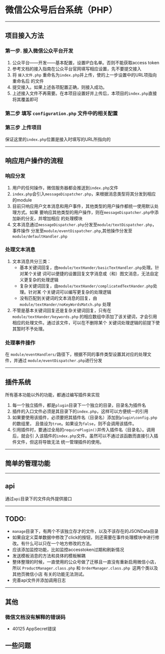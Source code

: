 # 微信公众号后台系统（PHP）


***
## 项目接入方法
### 第一步. 接入微信公众平台开发
1. 公众平台——开发——基本配置，设置IP白名单。否则不能获取access token
2. 参考文档的接入指南在公众平台官网填写相应设置，先不要提交接入
3. 将 `接入文件.php` 重命名为`index.php`并上传，使的上一步设置中的URL项指向重命名后
   的文件
4. 提交接入。如果上述各项配置正确，则接入成功。
5. 上述接入文件不再需要。在本项目设置好并上传后，本项目的`index.php`直接将其覆盖即可

### 第二步 填写 `configuration.php` 文件中的相关配置

### 第三步 上传项目
保证这里的`index.php`位置是接入时填写的URL所指向的



***
## 响应用户操作的流程
### 响应分发
1. 用户的任何操作，微信服务器都会推送到`index.php`文件
2. `index.php`会引入`messageDispatcher.php`，来根据消息类型将其分发到相应的module
3. 目前只响应用户文本消息和用户事件，其他类型的用户操作都统一使用默认处理方式。如果
   要响应其他类型的用户操作，则在`messageDispatcher.php`中添加新的分支，并增加相应
   的处理模块
4. 文本消息通过`messageDispatcher.php`分发至`module/textDispatcher.php`，事件操作
   分发至`module/eventDispatcher.php`,其他操作分发至`module/defaultHandler.php`

### 处理文本消息
1. 文本消息共分三类：
    * 基本关键词回复，由`module/textHander/basicTextHandler.php`处理。针对某个关键
      词可以便捷的设置回复文字消息或（和）图文消息，无法自定义更复杂的处理逻辑
    * 复杂关键词回复，由`module/textHander/complicatedTextHander.php`处理。针对某
      个关键词可以编写更复杂的处理逻辑
    * 没有匹配到关键词的文本消息的回复，由`module/textHander/noKeyWordsMatch.php`
      处理
2. 不管是基本关键词回复还是复杂关键词回复，只有在`module/textHander/keywords.php`
   的相应数组中添加了该关键词，才会引用相应的处理文件。通过该文件，可以在不删除某个
   关键词处理逻辑的前提下使其暂时不予处理。

### 处理事件操作  
在 `module/eventHandlers/`路径下，根据不同的事件类型设置其对应的处理文件，并通过
`module/eventDispatcher.php`进行分发



***
## 插件系统
所有基本功能以外的功能，都通过编写插件来实现
1. 每一个独立插件，都是`plugin`目录下一个独立的目录，目录名为插件名
2. 插件的入口文件必须是其目录下的`index.php`，这样可以方便统一的引用
3. 如果要使用该插件，必须要把其插件名（目录名）添加到`plugin\config.php`的数组里，
   且值设为`true`。如果设为`false`，则不会调用该插件。
4. 引用插件时，要通过全局的`requirePlugin()`并传入插件名（目录名）。调用后，就会引
   入该插件的`index.php`文件。虽然可以不通过该函数而直接引入插件文件，但这将导致无法
   统一管理插件的使用。



***
## 简单的管理功能


***
## api
通过`api`目录下的文件向外提供接口





***
## TODO:  
* `manage`目录下，有两个不该独立存才的文件，以及不该存在的JSONData目录
* 如果自定义菜单数据中修改了click的按钮，则还需要在事件处理模块中进行修改。有什么可以只在一个地方修改的方法。
* 应该添加监控功能，比如监控accesstoken过期和刷新情况
* 发送模板消息的方法和具体的模板解耦
* 整体整理的时候，一直使用的公众号做了迁移且一直没有重新启用微信小店，所以 `ProductManager.class.php` 和 `OrderManager.class.php `这两个类以及其他页微信小店
有关的功能无法测试。
* 完善api文件并添加调用日志



***
## 其他
### 微信文档没有解释的错误码
* 40125 AppSecret错误




## 一些问题
